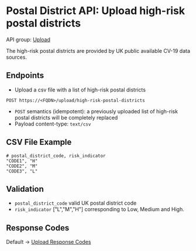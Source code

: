 # Postal District API: Upload high-risk postal districts

API group: [Upload](../ag-architecture-guidebook#System-APIs-and-Interfaces)

The high-risk postal districts are provided by UK public available CV-19 data sources.

## Endpoints

- Upload a csv file with a list of high-risk postal districts 
```
POST https://<FQDN>/upload/high-risk-postal-districts
```
- `POST` semantics (idempotent): a previously uploaded list of high-risk postal districts will be completely replaced
- Payload content-type: ```text/csv```

## CSV File Example

```csv
# postal_district_code, risk_indicator
"CODE1", "H"
"CODE2", "M"
"CODE3", "L"
```

## Validation

- `postal_district_code` valid UK postal district code
- `risk_indicator` ["L","M","H"] corresponding to Low, Medium and High.

## Response Codes

Default -> [Upload Response Codes](../api-patterns.md#Upload)
